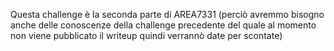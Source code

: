 Questa challenge è la seconda parte di AREA7331 (perciò avremmo bisogno anche delle conoscenze della challenge precedente del quale al momento non viene pubblicato il writeup quindi verrannò date per scontate)
